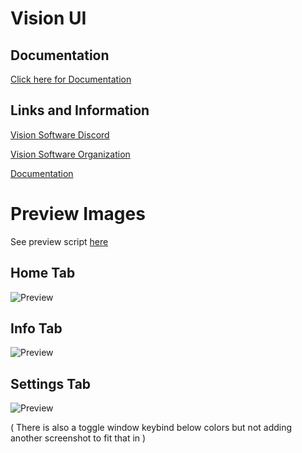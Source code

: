 # Vision UI


## Documentation

[Click here for Documentation][Docs]

## Links and Information

[Vision Software Discord][discord]

[Vision Software Organization][organization]

[Documentation][Docs]


# Preview Images
See preview script [here][Preview]

## Home Tab
<img align="center" alt="Preview" src="https://i.imgur.com/O9qefKJ.png" />

## Info Tab
<img align="center" alt="Preview" src="https://i.imgur.com/gWu7AXU.png" />

## Settings Tab
<img align="center" alt="Preview" src="https://i.imgur.com/tW9qUkh.png" />


( There is also a toggle window keybind below colors but not adding another screenshot to fit that in )

[organization]: https://github.com/Vision-Software-LLC
[discord]: https://discord.gg/u4PuaThj3j
[Docs]: https://github.com/Vision-Software-LLC/Vision-UI/blob/main/Documentation.md
[Preview]: https://raw.githubusercontent.com/Vision-Software-LLC/Vision-UI/main/preview%20script
